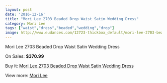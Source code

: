 ```yaml
---
layout: post
date: '2016-12-16'
title: "Mori Lee 2703 Beaded Drop Waist Satin Wedding Dress"
category: Mori Lee
tags: ["waist","dress","beaded","wedding","drop"]
image: http://www.eudances.com/12723-thickbox_default/mori-lee-2703-beaded-drop-waist-satin-wedding-dress.jpg
---
```

Mori Lee 2703 Beaded Drop Waist Satin Wedding Dress

On Sales: **$370.99**
<a href="https://www.eudances.com/en/mori-lee/3903-mori-lee-2703-beaded-drop-waist-satin-wedding-dress.html"><amp-img layout="responsive" width="600" height="600" src="//www.eudances.com/12723-thickbox_default/mori-lee-2703-beaded-drop-waist-satin-wedding-dress.jpg" alt="Mori Lee 2703 Beaded Drop Waist Satin Wedding Dress 0" /></a>
<a href="https://www.eudances.com/en/mori-lee/3903-mori-lee-2703-beaded-drop-waist-satin-wedding-dress.html"><amp-img layout="responsive" width="600" height="600" src="//www.eudances.com/12724-thickbox_default/mori-lee-2703-beaded-drop-waist-satin-wedding-dress.jpg" alt="Mori Lee 2703 Beaded Drop Waist Satin Wedding Dress 1" /></a>
<a href="https://www.eudances.com/en/mori-lee/3903-mori-lee-2703-beaded-drop-waist-satin-wedding-dress.html"><amp-img layout="responsive" width="600" height="600" src="//www.eudances.com/12725-thickbox_default/mori-lee-2703-beaded-drop-waist-satin-wedding-dress.jpg" alt="Mori Lee 2703 Beaded Drop Waist Satin Wedding Dress 2" /></a>
<a href="https://www.eudances.com/en/mori-lee/3903-mori-lee-2703-beaded-drop-waist-satin-wedding-dress.html"><amp-img layout="responsive" width="600" height="600" src="//www.eudances.com/12726-thickbox_default/mori-lee-2703-beaded-drop-waist-satin-wedding-dress.jpg" alt="Mori Lee 2703 Beaded Drop Waist Satin Wedding Dress 3" /></a>
<a href="https://www.eudances.com/en/mori-lee/3903-mori-lee-2703-beaded-drop-waist-satin-wedding-dress.html"><amp-img layout="responsive" width="600" height="600" src="//www.eudances.com/12727-thickbox_default/mori-lee-2703-beaded-drop-waist-satin-wedding-dress.jpg" alt="Mori Lee 2703 Beaded Drop Waist Satin Wedding Dress 4" /></a>

Buy it: [Mori Lee 2703 Beaded Drop Waist Satin Wedding Dress](https://www.eudances.com/en/mori-lee/3903-mori-lee-2703-beaded-drop-waist-satin-wedding-dress.html "Mori Lee 2703 Beaded Drop Waist Satin Wedding Dress")

View more: [Mori Lee](https://www.eudances.com/en/9-mori-lee "Mori Lee")